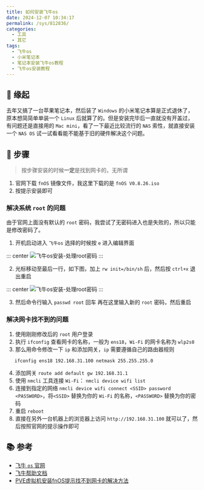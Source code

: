 ```yaml
---
title: 如何安装飞牛os
date: 2024-12-07 10:34:17
permalink: /sys/812836/
categories:
  - 工具
  - 其它
tags:
  - 飞牛os
  - 小米笔记本
  - 笔记本安装飞牛os教程
  - 飞牛os安装教程
---
```


## 📌 缘起

去年又搞了一台苹果笔记本，然后装了 `Windows` 的小米笔记本算是正式退休了，原本想简简单单装一个 `Linux` 后就算了的。但是安装完毕后一直就没有开盖过，有问题还是直接用的 `Mac mini`，看了一下最近比较流行的 `NAS` 索性，就直接安装一个 `NAS OS` 试一试看看能不能基于旧的硬件解决这个问题。

<InArticleAdsense
    data-ad-client="ca-pub-1725717718088510"
    data-ad-slot="4281148213">
</InArticleAdsense>

<!-- more -->

## 🚀 步骤

> 按步骤安装的时候**一定**是找到网卡的，无所谓

1. 官网下载 `fnOS` 镜像文件，我这里下载的是 `fnOS V0.8.26.iso`
2. 按提示安装即可

### 解决系统 `root` 的问题

由于官网上面没有默认的 `root` 密码，我尝试了无密码进入也是失败的，所以只能是修改密码了。

1. 开机启动进入 `飞牛os` 选择的时候按 `e` 进入编辑界面

::: center
![飞牛os安装-处理root密码](https://raw.githubusercontent.com/xingcxb/blog_img/blog1/工具/其它/fn_install_1.png)
:::

2. 光标移动至最后一行，如下图，加上 `rw init=/bin/sh` 后，然后按 `ctrl+x` 退出重启

::: center
![飞牛os安装-处理root密码](https://raw.githubusercontent.com/xingcxb/blog_img/blog1/工具/其它/fn_install_2.png)
:::

3. 然后命令行输入 `passwd root` 回车 再在这里输入新的 `root` 密码，然后重启

### 解决网卡找不到的问题

1. 使用刚刚修改后的 `root` 用户登录
2. 执行 `ifconfig` 查看网卡的名称，一般为 `ens18`，`Wi-Fi` 的网卡名称为 `wlp2s0`
3. 那么用命令修改一下 `ip` 和添加网关，`ip` 需要遵循自己的路由器规则
 ```shell
    ifconfig ens18 192.168.31.100 netmask 255.255.255.0
 ```
4. 添加网关 `route add default gw 192.168.31.1`
5. 使用 `nmcli` 工具连接 `Wi-Fi`： `nmcli device wifi list`
6. 连接到指定的网络 `nmcli device wifi connect <SSID> password <PASSWORD>`，将`<SSID>` 替换为你的 `Wi-Fi` 的名称，`<PASSWORD>` 替换为你的密码
7. 重启 `reboot`
8. 直接在另外一台机器上的浏览器上访问 `http://192.168.31.100` 就可以了，然后按照官网的提示操作即可

## 📚 参考

- [飞牛 `os` 官网](https://www.fnnas.com)
- [飞牛帮助文档](https://help.fnnas.com/)
- [PVE虚拟机安装fnOS提示找不到网卡的解决方法](https://www.smallan.net/index.php/archives/59/)

